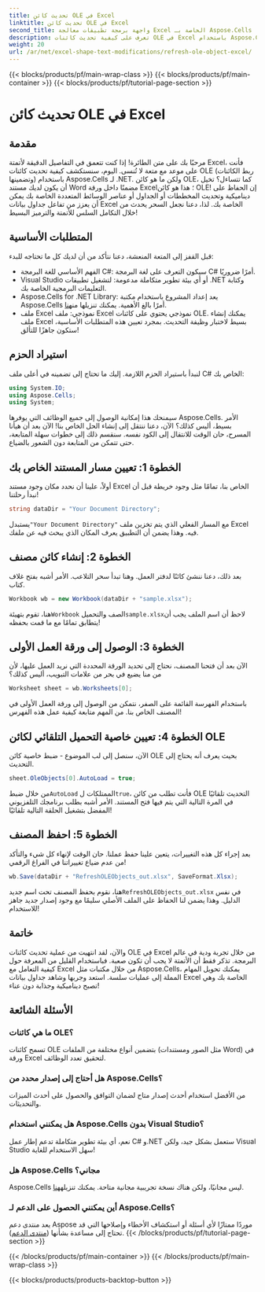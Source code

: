 ```yaml
---
title: تحديث كائن OLE في Excel
linktitle: تحديث كائن OLE في Excel
second_title: واجهة برمجة تطبيقات معالجة Excel الخاصة بـ Aspose.Cells .NET
description: تعرف على كيفية تحديث كائنات OLE في Excel باستخدام Aspose.Cells لـ .NET من خلال دليل خطوة بخطوة، مما يعزز مهارات أتمتة Excel لديك بسلاسة.
weight: 20
url: /ar/net/excel-shape-text-modifications/refresh-ole-object-excel/
---
```


{{< blocks/products/pf/main-wrap-class >}}
{{< blocks/products/pf/main-container >}}
{{< blocks/products/pf/tutorial-page-section >}}

# تحديث كائن OLE في Excel

## مقدمة
مرحبًا بك على متن الطائرة! إذا كنت تتعمق في التفاصيل الدقيقة لأتمتة Excel، فأنت على موعد مع متعة لا تُنسى. اليوم، سنستكشف كيفية تحديث كائنات OLE (ربط الكائنات وتضمينها) باستخدام Aspose.Cells لـ .NET. ولكن ما هو كائن OLE، كما تتساءل؟ تخيل أن يكون لديك مستند Word مضمنًا داخل ورقة Excel؛ هذا هو كائن OLE! إن الحفاظ على ديناميكية وتحديث المخططات أو الجداول أو عناصر الوسائط المتعددة الخاصة بك يمكن أن يعزز من تفاعل جداول بيانات Excel الخاصة بك. لذا، دعنا نجعل السحر يحدث من خلال التكامل السلس للأتمتة والترميز البسيط!
## المتطلبات الأساسية
قبل القفز إلى المتعة المنعشة، دعنا نتأكد من أن لديك كل ما تحتاجه للبدء:
- الفهم الأساسي للغة البرمجة C#: سيكون التعرف على لغة البرمجة C# أمرًا ضروريًا.
- Visual Studio أو أي بيئة تطوير متكاملة مدعومة: لتشغيل تطبيقات .NET وكتابة التعليمات البرمجية الخاصة بك.
-  Aspose.Cells for .NET Library: يعد إعداد المشروع باستخدام مكتبة Aspose.Cells أمرًا بالغ الأهمية. يمكنك تنزيلها من[هنا](https://releases.aspose.com/cells/net/).
- ملف Excel نموذجي: ملف Excel نموذجي يحتوي على كائنات OLE. يمكنك إنشاء ملف Excel بسيط لاختبار وظيفة التحديث.
بمجرد تعيين هذه المتطلبات الأساسية، ستكون جاهزًا للتألق!
## استيراد الحزم
لنبدأ باستيراد الحزم اللازمة. إليك ما تحتاج إلى تضمينه في أعلى ملف C# الخاص بك:
```csharp
using System.IO;
using Aspose.Cells;
using System;
```
سيمنحك هذا إمكانية الوصول إلى جميع الوظائف التي يوفرها Aspose.Cells. الأمر بسيط، أليس كذلك؟ الآن، دعنا ننتقل إلى إنشاء الحل الخاص بنا!
الآن بعد أن هيأنا المسرح، حان الوقت للانتقال إلى الكود نفسه. سنقسم ذلك إلى خطوات سهلة المتابعة، حتى تتمكن من المتابعة دون الشعور بالضياع.
## الخطوة 1: تعيين مسار المستند الخاص بك
أولاً، علينا أن نحدد مكان وجود مستند Excel الخاص بنا، تمامًا مثل وجود خريطة قبل أن نبدأ رحلتنا!
```csharp
string dataDir = "Your Document Directory"; 
```
 يستبدل`"Your Document Directory"` مع المسار الفعلي الذي يتم تخزين ملف Excel فيه. وهذا يضمن أن التطبيق يعرف المكان الذي يبحث فيه عن ملفك.
## الخطوة 2: إنشاء كائن مصنف
بعد ذلك، دعنا ننشئ كائنًا لدفتر العمل. وهنا تبدأ سحر التلاعب. الأمر أشبه بفتح غلاف كتاب.
```csharp
Workbook wb = new Workbook(dataDir + "sample.xlsx");
```
 هنا، تقوم بتهيئة`Workbook` الصف والتحميل`sample.xlsx`لاحظ أن اسم الملف يجب أن يتطابق تمامًا مع ما قمت بحفظه!
## الخطوة 3: الوصول إلى ورقة العمل الأولى
الآن بعد أن فتحنا المصنف، نحتاج إلى تحديد الورقة المحددة التي نريد العمل عليها، لأن من منا يضيع في بحر من علامات التبويب، أليس كذلك؟
```csharp
Worksheet sheet = wb.Worksheets[0];
```
باستخدام الفهرسة القائمة على الصفر، نتمكن من الوصول إلى ورقة العمل الأولى في المصنف الخاص بنا. من المهم متابعة كيفية عمل هذه الفهرس!
## الخطوة 4: تعيين خاصية التحميل التلقائي لكائن OLE
الآن، سنصل إلى لب الموضوع - ضبط خاصية كائن OLE بحيث يعرف أنه يحتاج إلى التحديث.
```csharp
sheet.OleObjects[0].AutoLoad = true;
```
 من خلال ضبط`AutoLoad` الممتلكات ل`true`، فأنت تطلب من كائن OLE التحديث تلقائيًا في المرة التالية التي يتم فيها فتح المستند. الأمر أشبه بطلب برنامجك التلفزيوني المفضل بتشغيل الحلقة التالية تلقائيًا!
## الخطوة 5: احفظ المصنف
بعد إجراء كل هذه التغييرات، يتعين علينا حفظ عملنا. حان الوقت لإنهاء كل شيء والتأكد من عدم ضياع تغييراتنا في الفراغ الرقمي!
```csharp
wb.Save(dataDir + "RefreshOLEObjects_out.xlsx", SaveFormat.Xlsx);
```
 هنا، نقوم بحفظ المصنف تحت اسم جديد`RefreshOLEObjects_out.xlsx` في نفس الدليل. وهذا يضمن لنا الحفاظ على الملف الأصلي سليمًا مع وجود إصدار جديد جاهز للاستخدام!
## خاتمة
والآن، لقد انتهيت من عملية تحديث كائنات OLE في Excel من خلال تجربة ودية في عالم البرمجة. تذكر فقط أن الأتمتة لا يجب أن تكون صعبة. فباستخدام القليل من المعرفة حول كيفية التعامل مع Excel من خلال مكتبات مثل Aspose.Cells، يمكنك تحويل المهام المملة إلى عمليات سلسة. استعد وجربها وشاهد جداول بيانات Excel الخاصة بك وهي تصبح ديناميكية وجذابة دون عناء!
## الأسئلة الشائعة
### ما هي كائنات OLE؟
تسمح كائنات OLE بتضمين أنواع مختلفة من الملفات (مثل الصور ومستندات Word) في ورقة Excel لتحقيق تعدد الوظائف.
### هل أحتاج إلى إصدار محدد من Aspose.Cells؟
من الأفضل استخدام أحدث إصدار متاح لضمان التوافق والحصول على أحدث الميزات والتحديثات.
### هل يمكنني استخدام Aspose.Cells بدون Visual Studio؟
نعم، أي بيئة تطوير متكاملة تدعم إطار عمل C# و.NET ستعمل بشكل جيد، ولكن Visual Studio سهل الاستخدام للغاية!
### هل Aspose.Cells مجاني؟
 Aspose.Cells ليس مجانيًا، ولكن هناك نسخة تجريبية مجانية متاحة. يمكنك تنزيله[هنا](https://releases.aspose.com/).
### أين يمكنني الحصول على الدعم لـ Aspose.Cells؟
يعد منتدى دعم Aspose موردًا ممتازًا لأي أسئلة أو استكشاف الأخطاء وإصلاحها التي قد تحتاج إلى مساعدة بشأنها ([منتدى الدعم](https://forum.aspose.com/c/cells/9)).
{{< /blocks/products/pf/tutorial-page-section >}}

{{< /blocks/products/pf/main-container >}}
{{< /blocks/products/pf/main-wrap-class >}}

{{< blocks/products/products-backtop-button >}}

